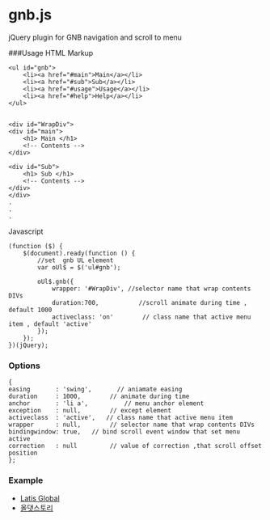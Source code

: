 gnb.js
=========

jQuery plugin for GNB navigation and scroll to menu

###Usage
HTML Markup
```
<ul id="gnb">
	<li><a href="#main">Main</a></li>
   	<li><a href="#sub">Sub</a></li>
   	<li><a href="#usage">Usage</a></li>
   	<li><a href="#help">Help</a></li>
</ul>


<div id="WrapDiv">
<div id="main">
	<h1> Main </h1>
    <!-- Contents -->
</div>

<div id="Sub">
	<h1> Sub </h1>
    <!-- Contents -->
</div>
</div>
.
.
.
```

Javascript 

```
(function ($) {
    $(document).ready(function () {
    	//set  gnb UL element
        var oUl$ = $('ul#gnb');

        oUl$.gnb({
            wrapper: '#WrapDiv', //selector name that wrap contents DIVs
            duration:700,           //scroll animate during time , default 1000
            activeclass: 'on'        // class name that active menu item , default 'active'
        });
    });
})(jQuery);
```


### Options

```
{
easing       : 'swing', 	  // aniamate easing
duration     : 1000, 		// animate during time
anchor       : 'li a',   		// menu anchor element
exception    : null, 		// except element 
activeclass  : 'active',   // class name that active menu item
wrapper      : null,        // selector name that wrap contents DIVs
bindingwindow: true,   // bind scroll event window that set menu active 
correction   : null         // value of correction ,that scroll offset position
};
```

### Example
* [Latis Global](http://latisglobal.com/en/) 
* [올댓스토리](http://allthatstory.co.kr/about_en)
